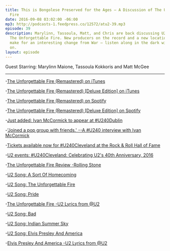 ```yaml
---
title: This is Bongolese Preserved for the Ages — A Discussion of The Unforgettable
  Fire
date: 2016-09-08 03:02:00 -06:00
mp3: http://podcasts-1.feedpress.co/12572/atu2-39.mp3
episode: 39
description: Marylinn, Tassoula, Matt, and Chris are back discussing U2's 1984 album
  The Unforgettable Fire. New producers on the record and a new location to record
  make for an interesting change from War — listen along in the dark with headphones
  on.
layout: episode
---
```


Guest Starring: Marylinn Maione, Tassoula Kokkoris and Matt McGee

***

-[The Unforgettable Fire (Remastered) on iTunes][1]

-[The Unforgettable Fire (Remastered) [Deluxe Edition] on iTunes][2]

-[The Unforgettable Fire (Remastered) on Spotify][3]

-[The Unforgettable Fire (Remastered) [Deluxe Edition] on Spotify][4]

-[Just added: Ivan McCormick to appear at #U240Dublin][5]

-['Joined a pop group with friends.' --A #U240 interview with Ivan McCormick][6]

-[Tickets available now for #U240Cleveland at the Rock &amp; Roll Hall of Fame][7]

-[U2 events: #U240Cleveland: Celebrating U2's 40th Anniversary, 2016][8]

-[The Unforgettable Fire Review -Rolling Stone][9]

-[U2 Song: A Sort Of Homecoming][10]

-[U2 Song: The Unforgettable Fire][11]

-[U2 Song: Pride][12]

-[The Unforgettable Fire -U2 Lyrics from @U2][13]

-[U2 Song: Bad][14]

-[U2 Song: Indian Summer Sky][15]

-[U2 Song: Elvis Presley And America][16]

-[Elvis Presley And America -U2 Lyrics from @U2][17]

[1]: https://geo.itunes.apple.com/ca/album/unforgettable-fire-remastered/id336364089?at=10l4Ki&amp;app=itunes
[2]: https://geo.itunes.apple.com/ca/album/unforgettable-fire-remastered/id336369240?at=10l4Ki&amp;app=itunes
[3]: https://open.spotify.com/album/3FFosIE1A9HGRrinKTcBQ3
[4]: https://open.spotify.com/album/1Y0w6vwUl9mwX1mTQ9SpQF
[5]: http://www.atu2.com/news/just-added-ivan-mccormick-to-appear-at-u240dublin.html
[6]: http://www.atu2.com/news/joined-a-pop-group-with-friends-a-u240-interview-with-ivan-mccormick-1.html
[7]: http://www.atu2.com/news/tickets-available-now-for-u240cleveland-at-the-rock--roll-hall-of-fame.html
[8]: http://www.atu2.com/events/16/u240/cleveland.html
[9]: http://www.rollingstone.com/music/albumreviews/the-unforgettable-fire-19841011
[10]: http://tours.atu2.com/song/a-sort-of-homecoming
[11]: http://tours.atu2.com/song/the-unforgettable-fire
[12]: http://tours.atu2.com/song/pride
[13]: http://www.atu2.com/lyrics/lyrics.src?VID=15&amp;SID=60
[14]: http://tours.atu2.com/song/bad
[15]: http://tours.atu2.com/song/indian-summer-sky
[16]: http://tours.atu2.com/song/elvis-presley-and-america
[17]: http://www.atu2.com/lyrics/lyrics.src?VID=15&amp;SID=160
